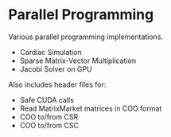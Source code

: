 # Parallel Programming

Various parallel programming implementations.

- Cardiac Simulation
- Sparse Matrix-Vector Multiplication
- Jacobi Solver on GPU

Also includes header files for:

- Safe CUDA calls
- Read MatrixMarket matrices in COO format
- COO to/from CSR
- COO to/from CSC
